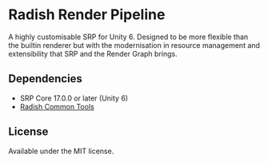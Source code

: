 # Radish Render Pipeline

A highly customisable SRP for Unity 6. Designed to be more flexible than the builtin renderer but with the modernisation in resource management and extensibility that SRP and the Render Graph brings.

## Dependencies

* SRP Core 17.0.0 or later (Unity 6)
* [Radish Common Tools](https://github.com/Valax321/RadishTools)

## License

Available under the MIT license.
